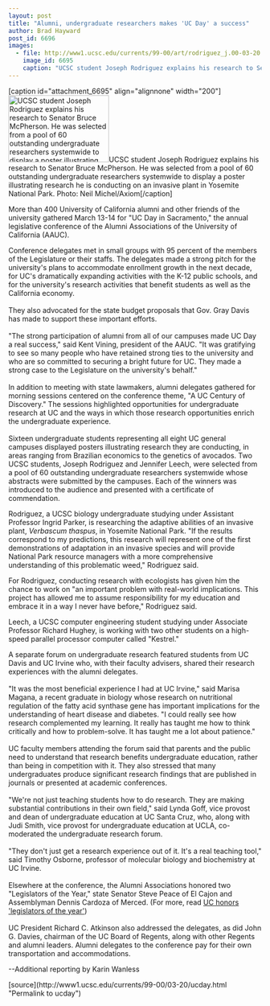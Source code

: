 ```yaml
---
layout: post
title: "Alumni, undergraduate researchers makes 'UC Day' a success"
author: Brad Hayward
post_id: 6696
images:
  - file: http://www1.ucsc.edu/currents/99-00/art/rodriguez_j.00-03-20.200.jpg
    image_id: 6695
    caption: "UCSC student Joseph Rodriguez explains his research to Senator Bruce McPherson. He was selected from a pool of 60 outstanding undergraduate researchers systemwide to display a poster illustrating research he is conducting on an invasive plant in Yosemite National Park. Photo: Neil Michel/Axiom"
---
```


[caption id="attachment_6695" align="alignnone" width="200"]<a href="http://localhost/mysite/wp-content/uploads/2000/03/rodriguez_j.00-03-20.200.jpg"><img class="size-full wp-image-6695" src="http://localhost/mysite/wp-content/uploads/2000/03/rodriguez_j.00-03-20.200.jpg" alt="UCSC student Joseph Rodriguez explains his research to Senator Bruce McPherson. He was selected from a pool of 60 outstanding undergraduate researchers systemwide to display a poster illustrating research he is conducting on an invasive plant in Yosemite National Park. Photo: Neil Michel/Axiom" width="200" height="133" /></a>UCSC student Joseph Rodriguez explains his research to Senator Bruce McPherson. He was selected from a pool of 60 outstanding undergraduate researchers systemwide to display a poster illustrating research he is conducting on an invasive plant in Yosemite National Park. Photo: Neil Michel/Axiom[/caption]
<p>
  More than 400 University of California alumni and other friends of the university gathered March 13-14 for "UC Day in Sacramento," the annual legislative conference of the Alumni Associations of the University of California (AAUC).
</p>Conference delegates met in small groups with 95 percent of the members of the Legislature or their staffs. The delegates made a strong pitch for the university's plans to accommodate enrollment growth in the next decade, for UC's dramatically expanding activities with the K-12 public schools, and for the university's research activities that benefit students as well as the California economy.<br>
<br>
They also advocated for the state budget proposals that Gov. Gray Davis has made to support these important efforts.<br>
<br>
"The strong participation of alumni from all of our campuses made UC Day a real success," said Kent Vining, president of the AAUC. "It was gratifying to see so many people who have retained strong ties to the university and who are so committed to securing a bright future for UC. They made a strong case to the Legislature on the university's behalf."<br>
<br>
In addition to meeting with state lawmakers, alumni delegates gathered for morning sessions centered on the conference theme, "A UC Century of Discovery." The sessions highlighted opportunities for undergraduate research at UC and the ways in which those research opportunities enrich the undergraduate experience.<br>
<br>
Sixteen undergraduate students representing all eight UC general campuses displayed posters illustrating research they are conducting, in areas ranging from Brazilian economics to the genetics of avocados. Two UCSC students, Joseph Rodriguez and Jennifer Leech, were selected from a pool of 60 outstanding undergraduate researchers systemwide whose abstracts were submitted by the campuses. Each of the winners was introduced to the audience and presented with a certificate of commendation.
<p>
  Rodriguez, a UCSC biology undergraduate studying under Assistant Professor Ingrid Parker, is researching the adaptive abilities of an invasive plant, <i>Verbascum thaspus</i>, in Yosemite National Park. "If the results correspond to my predictions, this research will represent one of the first demonstrations of adaptation in an invasive species and will provide National Park resource managers with a more comprehensive understanding of this problematic weed," Rodriguez said.
</p>
<p>
  For Rodriguez, conducting research with ecologists has given him the chance to work on "an important problem with real-world implications. This project has allowed me to assume responsibility for my education and embrace it in a way I never have before," Rodriguez said.
</p>
<p>
  Leech, a UCSC computer engineering student studying under Associate Professor Richard Hughey, is working with two other students on a high-speed parallel processor computer called "Kestrel."
</p>
<p>
  A separate forum on undergraduate research featured students from UC Davis and UC Irvine who, with their faculty advisers, shared their research experiences with the alumni delegates.<br>
  <br>
  "It was the most beneficial experience I had at UC Irvine," said Marisa Magana, a recent graduate in biology whose research on nutritional regulation of the fatty acid synthase gene has important implications for the understanding of heart disease and diabetes. "I could really see how research complemented my learning. It really has taught me how to think critically and how to problem-solve. It has taught me a lot about patience."<br>
  <br>
  UC faculty members attending the forum said that parents and the public need to understand that research benefits undergraduate education, rather than being in competition with it. They also stressed that many undergraduates produce significant research findings that are published in journals or presented at academic conferences.<br>
  <br>
  "We're not just teaching students how to do research. They are making substantial contributions in their own field," said Lynda Goff, vice provost and dean of undergraduate education at UC Santa Cruz, who, along with Judi Smith, vice provost for undergraduate education at UCLA, co-moderated the undergraduate research forum.<br>
  <br>
  "They don't just get a research experience out of it. It's a real teaching tool," said Timothy Osborne, professor of molecular biology and biochemistry at UC Irvine.<br>
  <br>
  Elsewhere at the conference, the Alumni Associations honored two "Legislators of the Year," state Senator Steve Peace of El Cajon and Assemblyman Dennis Cardoza of Merced. (For more, read <a href="http://www.ucsc.edu/currents/99-00/03-20/legi.html">UC honors 'legislators of the year'</a>)<br>
  <br>
  UC President Richard C. Atkinson also addressed the delegates, as did John G. Davies, chairman of the UC Board of Regents, along with other Regents and alumni leaders. Alumni delegates to the conference pay for their own transportation and accommodations.<br>
</p>
<p>
  --Additional reporting by Karin Wanless
</p>
<p>

</p>
[source](http://www1.ucsc.edu/currents/99-00/03-20/ucday.html "Permalink to ucday")
